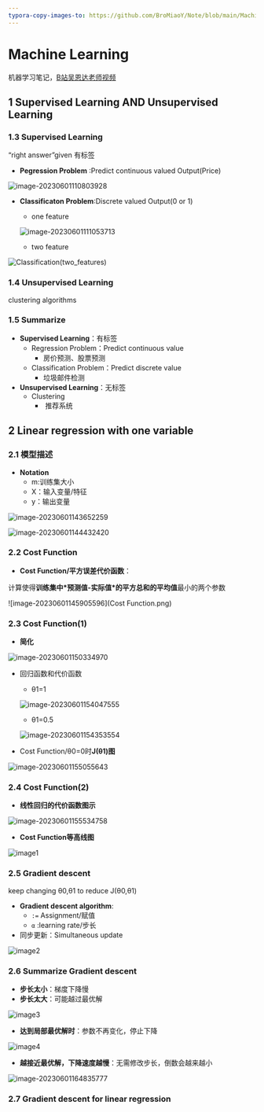 ```yaml
---
typora-copy-images-to: https://github.com/BroMiaoY/Note/blob/main/MachineLearning/MachineLearning/
---
```


# Machine Learning

机器学习笔记，[B站吴恩达老师视频](https://www.bilibili.com/video/BV164411S78V/?spm_id_from=333.999.0.0)



## 1 Supervised Learning AND Unsupervised Learning

### 1.3 Supervised Learning

“right answer”given 有标签

- **Pegression Problem** :Predict continuous valued Output(Price)

![image-20230601110803928](Pegression(house_price_predict).png)

- **Classificaton Problem**:Discrete valued Output(0 or 1)

  - one feature

  ![image-20230601111053713](Classification(one_feature).png)

  - two feature

![Classification(two_features)](Classification(two_features).png)

### 1.4 Unsupervised Learning

clustering algorithms

### 1.5 Summarize

- **Supervised Learning**：有标签
  - Regression Problem：Predict continuous value
    - 房价预测、股票预测
  - Classification Problem：Predict discrete value
    - 垃圾邮件检测
- **Unsupervised Learning**：无标签
  - Clustering
    - ​	推荐系统



## 2 Linear regression with one variable

### 2.1 模型描述

- **Notation**
  - m:训练集大小
  - X：输入变量/特征
  - y：输出变量

![image-20230601143652259](2.1Notation.png)

![image-20230601144432420](2.1linear_regression.png)

### 2.2 Cost Function

- **Cost Function/平方误差代价函数**：

计算使得**训练集中\*预测值-实际值\*的平方总和的平均值**最小的两个参数

![image-20230601145905596](Cost Function.png)

### 2.3 Cost Function(1)

- **简化**

![image-20230601150334970](2.3CostFunction简化.png)

- 回归函数和代价函数

  - θ1=1

  ![image-20230601154047555](2.3斜率为0.png)

  - θ1=0.5

  ![image-20230601154353554](2.3参数为0.5.png)

  

- Cost Function/θ0=0时**J(θ1)图**

![image-20230601155055643](2.3CostFunction绘制.png)



### 2.4 Cost Function(2)

- **线性回归的代价函数图示**

![image-20230601155534758](image-20230601155534758-1685606140482-9.png)

- **Cost Function等高线图**

![image1](image-20230601160020658-1685606422352-11.png)

### 2.5 Gradient descent

keep changing  θ0,θ1 to reduce J(θ0,θ1)

- **Gradient descent algorithm**:
  - `:=` Assignment/赋值
  - `α` :learning rate/步长
- 同步更新：Simultaneous update

![image2](image-20230601163137576-1685608299690-13.png)

### 2.6 Summarize Gradient descent

- **步长太小**：梯度下降慢
- **步长太大**：可能越过最优解

![image3](image-20230601164139917-1685608900772-15.png)

- **达到局部最优解时**：参数不再变化，停止下降

![image4](image-20230601164422475-1685609064073-17.png)

- **越接近最优解，下降速度越慢**：无需修改步长，倒数会越来越小

![image-20230601164835777](image-20230601164835777-1685609317620-19.png)

### 2.7 Gradient descent for linear regression
